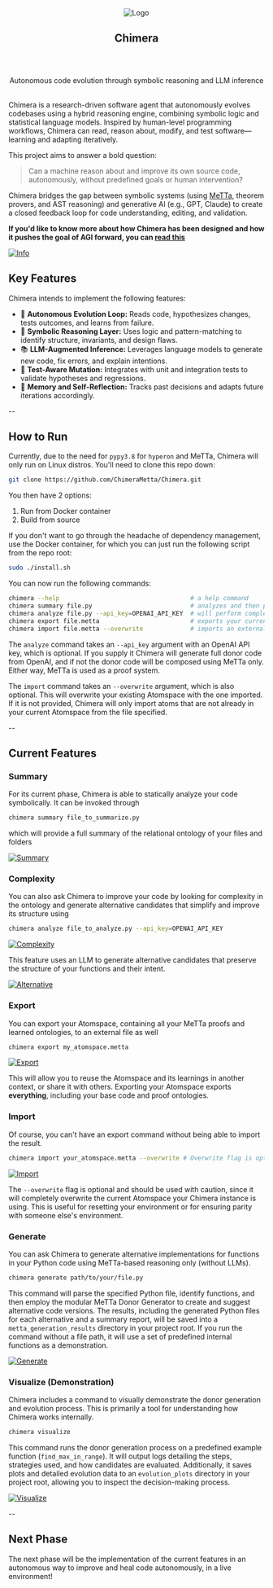 <div align="center">
  <a>
    <img src="https://github.com/ChimeraMetta/Chimera/blob/main/assets/header.jpg?raw=true" alt="Logo">
  </a>

  <h2 align="center">Chimera</h2> <div style="height:30px"></div>

  <p align="center">
Autonomous code evolution through symbolic reasoning and LLM inference
    <br />
    <br />
  </p>
</div>

Chimera is a research-driven software agent that autonomously evolves codebases using a hybrid reasoning engine, combining symbolic logic and statistical language models. Inspired by human-level programming workflows, Chimera can read, reason about, modify, and test software—learning and adapting iteratively.

This project aims to answer a bold question:

> Can a machine reason about and improve its own source code, autonomously, without predefined goals or human intervention?

Chimera bridges the gap between symbolic systems (using [MeTTa](https://metta-lang.dev/docs/learn/learn.html), theorem provers, and AST reasoning) and generative AI (e.g., GPT, Claude) to create a closed feedback loop for code understanding, editing, and validation.

**If you'd like to know more about how Chimera has been designed and how it pushes the goal of AGI forward, you can [read this](./DESIGN.md)**

[![Info](./assets/help.png)](./assets/help.png)

## Key Features

Chimera intends to implement the following features:

- 🔄 **Autonomous Evolution Loop:** Reads code, hypothesizes changes, tests outcomes, and learns from failure.
- 🧩 **Symbolic Reasoning Layer:** Uses logic and pattern-matching to identify structure, invariants, and design flaws.
- 📚 **LLM-Augmented Inference:** Leverages language models to generate new code, fix errors, and explain intentions.
- 🧪 **Test-Aware Mutation:** Integrates with unit and integration tests to validate hypotheses and regressions.
- 🧠 **Memory and Self-Reflection:** Tracks past decisions and adapts future iterations accordingly.

--

## How to Run

Currently, due to the need for `pypy3.8` for `hyperon` and MeTTa, Chimera will only run on Linux distros. You'll need to clone this repo down:  

```bash
git clone https://github.com/ChimeraMetta/Chimera.git
```

You then have 2 options:

1. Run from Docker container
2. Build from source

If you don't want to go through the headache of dependency management, use the Docker container, for which you can just run the following 
script from the repo root:

```bash
sudo ./install.sh
```

You can now run the following commands:

```bash
chimera --help                                    # a help command
chimera summary file.py                           # analyzes and then provides a MeTTa summary of your file
chimera analyze file.py --api_key=OPENAI_API_KEY  # will perform complexity analysis and guide you through generating improved alternatives to your functions
chimera export file.metta                         # exports your current atomspace to a .metta file at the specified path
chimera import file.metta --overwrite             # imports an external .metta file into your atomspace
```

The `analyze` command takes an `--api_key` argument with an OpenAI API key, which is optional. If you supply it Chimera will 
generate full donor code from OpenAI, and if not the donor code will be composed using MeTTa only. Either way, MeTTa is used as 
a proof system.

The `import` command takes an `--overwrite` argument, which is also optional. This will overwrite your existing Atomspace with the 
one imported. If it is not provided, Chimera will only import atoms that are not already in your current Atomspace from the file specified.

--

## Current Features

### Summary

For its current phase, Chimera is able to statically analyze your code symbolically. It can be invoked through 

```sh
chimera summary file_to_summarize.py
```

which will provide a full summary of the relational ontology of your files and folders

[![Summary](./assets/summary.png)](./assets/summary.png)

### Complexity

You can also ask Chimera to improve your code by looking for complexity in the ontology and generate alternative 
candidates that simplify and improve its structure using

```sh
chimera analyze file_to_analyze.py --api_key=OPENAI_API_KEY
```

[![Complexity](./assets/complexity.png)](./assets/complexity.png)


This feature uses an LLM to generate alternative candidates that preserve the structure of your functions and their intent.


[![Alternative](./assets/alternative.png)](./assets/alternative.png)

### Export

You can export your Atomspace, containing all your MeTTa proofs and learned ontologies, to an external file as well

```sh
chimera export my_atomspace.metta
```

[![Export](./assets/export.png)](./assets/export.png)

This will allow you to reuse the Atomspace and its learnings in another context, or share it with others. Exporting your Atomspace 
exports __everything__, including your base code and proof ontologies.

### Import

Of course, you can't have an export command without being able to import the result.

```sh
chimera import your_atomspace.metta --overwrite # Overwrite flag is optional
```

[![Import](./assets/import.png)](./assets/import.png)

The `--overwrite` flag is optional and should be used with caution, since it will completely overwrite the current Atomspace 
your Chimera instance is using. This is useful for resetting your environment or for ensuring parity with someone else's environment.

### Generate

You can ask Chimera to generate alternative implementations for functions in your Python code using MeTTa-based reasoning only (without LLMs).

```sh
chimera generate path/to/your/file.py
```

This command will parse the specified Python file, identify functions, and then employ the modular MeTTa Donor Generator to create and suggest alternative code versions. The results, including the generated Python files for each alternative and a summary report, will be saved into a `metta_generation_results` directory in your project root. If you run the command without a file path, it will use a set of predefined internal functions as a demonstration.

[![Generate](./assets/generate.png)](./assets/generate.png)

### Visualize (Demonstration)

Chimera includes a command to visually demonstrate the donor generation and evolution process. This is primarily a tool for understanding how Chimera works internally.

```sh
chimera visualize
```

This command runs the donor generation process on a predefined example function (`find_max_in_range`). It will output logs detailing the steps, strategies used, and how candidates are evaluated. Additionally, it saves plots and detailed evolution data to an `evolution_plots` directory in your project root, allowing you to inspect the decision-making process.

[![Visualize](./assets/visualize.png)](./assets/visualize.png)

-- 

## Next Phase

The next phase will be the implementation of the current features in an autonomous way to improve and heal code autonomously, in a live environment!
